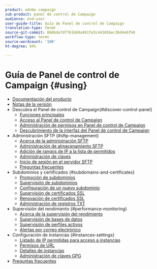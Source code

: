 ```yaml
---
product: adobe campaign
sub-product: panel de control de Campaign
audience: end-user
user-guide-title: Guía de Panel de control de Campaign
translation-type: tm+mt
source-git-commit: 060bda7df761b0da491fe3c443656ec36d4e6fb0
workflow-type: tm+mt
source-wordcount: '100'
ht-degree: 94%

---
```



# Guía de Panel de control de Campaign {#using}

+ [Documentación del producto](control-panel-home.md)
+ [Notas de la versión](release-notes.md)
+ Descubra el Panel de control de Campaign{#discover-control-panel}
   + [Funciones principales](discover/using/key-features.md)
   + [Acceso al Panel de control de Campaign](discover/using/accessing-control-panel.md)
   + [Administración de permisos en Panel de control de Campaign](discover/using/managing-permissions.md)
   + [Descubrimiento de la interfaz del Panel de control de Campaign](discover/using/discovering-the-interface.md)
+ Administración SFTP {#sftp-management}
   + [Acerca de la administración SFTP](sftp/using/about-sftp-management.md)
   + [Administración de almacenamiento SFTP](sftp/using/sftp-storage-management.md)
   + [Adición de rangos de IP a la lista de permitidos](sftp/using/ip-range-allow-listing.md)
   + [Administración de claves](sftp/using/key-management.md)
   + [Inicio de sesión en el servidor SFTP](sftp/using/logging-into-sftp-server.md)
   + [Preguntas frecuentes](sftp/using/common-questions.md)
+ Subdominios y certificados {#subdomains-and-certificates}
   + [Promoción de subdominios](subdomains-certificates/using/subdomains-branding.md)
   + [Supervisión de subdominios](subdomains-certificates/using/monitoring-subdomains.md)
   + [Configuración de un nuevo subdominio](subdomains-certificates/using/setting-up-new-subdomain.md)
   + [Supervisión de certificados SSL](subdomains-certificates/using/monitoring-ssl-certificates.md)
   + [Renovación de certificados SSL](subdomains-certificates/using/renewing-subdomain-certificate.md)
   + [Administración de registros TXT](subdomains-certificates/using/managing-txt-records.md)
+ Supervisión del rendimiento {#performance-monitoring}
   + [Acerca de la supervisión del rendimiento](performance-monitoring/using/about-performance-monitoring.md)
   + [Supervisión de bases de datos](performance-monitoring/using/database-monitoring.md)
   + [Supervisión de perfiles activos](performance-monitoring/using/active-profiles-monitoring.md)
   + [Alertas por correo electrónico](performance-monitoring/using/email-alerting.md)
+ Configuración de instancias {#instances-settings}
   + [Listado de IP permitidas para acceso a instancias](instances-settings/using/ip-allow-listing-instance-access.md)
   + [Permisos de URL](instances-settings/using/url-permissions.md)
   + [Detalles de instancias](instances-settings/using/instance-details.md)
   + [Administración de claves GPG](instances-settings/using/gpg-keys-management.md)
+ [Preguntas frecuentes](faq.md)
